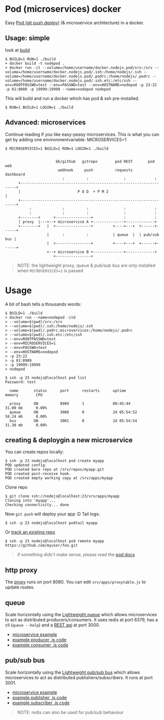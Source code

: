 # Pod (microservices) docker

Easy [Pod (git push deploy)](https://github.com/yyx990803/pod) (& microservice architecture) in a docker.

## Usage: simple 

look at [build](build) 

    $ BUILD=1 RUN=1 ./build
    + docker build -t nodepod .
    + docker run -it --volume=/home/username/docker.nodejs.pod/srv:/srv --volume=/home/username/docker.nodejs.pod/.ssh:/home/nodejs/.ssh --volume=/home/username/docker.nodejs.pod/.podrc:/home/nodejs/.podrc --volume=/home/username/docker.nodejs.pod/.ssh.etc:/etc/ssh --env=ROOTPASSWD=test --env=PASSWD=test --env=HOSTNAME=nodepod -p 23:22 -p 81:8080 -p 19999:19999 --name=nodepod nodepod

This will build and run a docker which has pod & ssh pre-installed.
    
    $ RUN=1 BUILD=1 LOGIN=1 ./build 

## Advanced: microservices 

Continue reading if you like easy-peasy microservices. 
This is what you can get by adding one environmentvariable: MICROSERVICES=1

    $ MICROSERVICES=1 BUILD=1 RUN=1 LOGIN=1 ./build 


                           bb/github   gitrepo        pod REST       pod web  
                            webhook     push          requests      dashboard          
                              :          :                :             :              
          +--------------------------------------------------------------------+
          |                          P O D  + P M 2                            |       
          +--------------------------------------------------------------------+
               :              :          :                :             :              
               :              :          :                :             :      
          +--------+      +----------------+              :             :              
          | proxy  |---+--+ microservice A +--------------+-------------+            
          +--------+   |  +----------------+         +----+---+  +------+------+       
                       |      :          :           | queue  |  | pub/sub bus |
                       |  +----------------+         +----+---+  +------+------+
                       +--+ microservice B +--------------+-------------+
                          +----------------+

> NOTE: the lightweight proxy, queue & pub/sub bus are only installed when `MICROSERVICES=1` is passed

# Usage 

A bit of bash tells a thousands words:

    $ BUILD=1 ./build
    > docker run --name=nodepod -itd                           
    > --volume=$(pwd)/srv:/srv                                 
    > --volume=$(pwd)/.ssh:/home/nodejs/.ssh                   
    > --volume=$(pwd)/.podrc.microservices:/home/nodejs/.podrc 
    > --volume=$(pwd)/.ssh.etc:/etc/ssh                        
    > --env=ROOTPASSWD=test                                    
    > --env=MICROSERVICES=1                                    
    > --env=PASSWD=test                                        
    > --env=HOSTNAME=nodepod                                   
    > -p 23:22                                                 
    > -p 81:8989
    > -p 19999:19999                                           
    > nodepod                                                  

    $ ssh -p 23 nodejs@localhost pod list 
    Password: test

      name       status      port      restarts      uptime           memory        CPU   

      proxy      ON          8989      1             00:45:44         31.00 mb      0.00% 
      queue      ON          3000      0             2d 05:54:52      58.24 mb      0.00% 
      bus        ON          3001      0             2d 05:54:54      31.30 mb      0.00% 

## creating & deploygin  a new microservice

You can create repos locally:

    $ ssh -p 23 nodejs@localhost pod create myapp
    POD updated config.
    POD created bare repo at /srv/repos/myapp.git
    POD created post-receive hook.
    POD created empty working copy at /srv/apps/myapp

Clone repo
 
    $ git clone ssh://nodejs@localhost:23/srv/apps/myapp
    Cloning into 'myapp'...
    Checking connectivity... done

Now `git push` will deploy your app :D
Tail logs:

    $ ssh -p 23 nodejs@localhost podtail myapp

Or [track an existing repo](https://github.com/yyx990803/pod/wiki/Using-a-remote-repo)
    
    $ ssh -p 23 nodejs@localhost pod remote myapp https://github.com/myuser/foo.git

> if something didn't make sense, please read the [pod docs](https://github.com/yyx990803/pod#using-a-remote-github-repo)

## http proxy

The [proxy](https://npmjs.org/package/http-proxy-rules) runs on port 8080.
You can edit `srv/apps/proxytable.js` to update routes.

## queue 

Scale horizontally using the [Lightweight queue](https://npmjs.org/package/rsmq) which allows microservices to act as distributed producers/consumers.
It uses redis at port 6379, has a cli (`queue --help`) and a [REST api](https://npmjs.org/package/rest-rsmq) at port 3000.

* [microservice example](https://github.com/coderofsalvation/pod.microservice)
* [example producer .js code](https://npmjs.org/package/rsmq)
* [example consumer .js code](https://npmjs.org/package/rsmq-worker)

## pub/sub bus

Scale horizontally using the [Lightweight pub/sub bus](https://npmjs.org/package/simplebus) which allows microservices to act as distributed publishers/subscribers.
It runs at port 3001.

* [microservice example](https://github.com/coderofsalvation/pod.microservice)
* [example publisher ,js code](https://github.com/ajlopez/SimpleBus/blob/master/samples/Market/operator.js)
* [example subscriber .js code](https://github.com/ajlopez/SimpleBus/blob/master/samples/Market/subscriber.js)

> NOTE: redis can also be used for pub/sub behaviour
